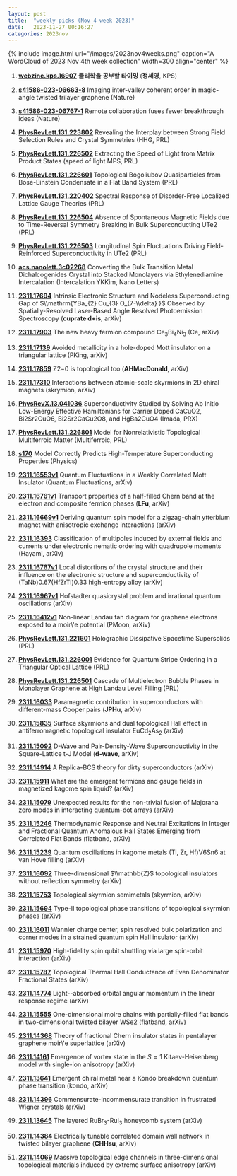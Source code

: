 ```yaml
---
layout: post
title:  "weekly picks (Nov 4 week 2023)"
date:   2023-11-27 00:16:27
categories: 2023nov
---
```



{% include image.html url="/images/2023nov4weeks.png" caption="A WordCloud of 2023 Nov 4th week collection" width=300 align="center" %}


1. **[webzine.kps.16907](https://webzine.kps.or.kr//?p=5_view&idx=16907&hit=email)** **물리학을 공부할 타이밍** (**정세영**, KPS)

1. **[s41586-023-06663-8](https://www.nature.com/articles/s41586-023-06663-8)** Imaging inter-valley coherent order in magic-angle twisted trilayer graphene (Nature)

1. **[s41586-023-06767-1](https://www.nature.com/articles/s41586-023-06767-1)** Remote collaboration fuses fewer breakthrough ideas (Nature)




1. **[PhysRevLett.131.223802](https://link.aps.org/doi/10.1103/PhysRevLett.131.223802)** Revealing the Interplay between Strong Field Selection Rules and Crystal Symmetries (HHG, PRL)

1. **[PhysRevLett.131.226502](https://link.aps.org/doi/10.1103/PhysRevLett.131.226502)** Extracting the Speed of Light from Matrix Product States (speed of light MPS, PRL)

1. **[PhysRevLett.131.226601](https://link.aps.org/doi/10.1103/PhysRevLett.131.226601)** Topological Bogoliubov Quasiparticles from Bose-Einstein Condensate in a Flat Band System (PRL)

1. **[PhysRevLett.131.220402](https://link.aps.org/doi/10.1103/PhysRevLett.131.220402)** Spectral Response of Disorder-Free Localized Lattice Gauge Theories (PRL)

1. **[PhysRevLett.131.226504](https://link.aps.org/doi/10.1103/PhysRevLett.131.226504)** Absence of Spontaneous Magnetic Fields due to Time-Reversal Symmetry Breaking in Bulk Superconducting UTe2 (PRL)

1. **[PhysRevLett.131.226503](https://link.aps.org/doi/10.1103/PhysRevLett.131.226503)** Longitudinal Spin Fluctuations Driving Field-Reinforced Superconductivity in UTe2 (PRL)


1. **[acs.nanolett.3c02268](https://doi.org/10.1021/acs.nanolett.3c02268)** Converting the Bulk Transition Metal Dichalcogenides Crystal into Stacked Monolayers via Ethylenediamine Intercalation (Intercalation YKKim, Nano Letters)



1. **[2311.17694](http://arxiv.org/abs/2311.17694)** Intrinsic Electronic Structure and Nodeless Superconducting Gap of $\\mathrm{YBa_{2} Cu_{3} O_{7-\\delta} }$ Observed by Spatially-Resolved Laser-Based Angle Resolved Photoemission Spectroscopy (**cuprate d+is**, arXiv)

1. **[2311.17903](http://arxiv.org/abs/2311.17903)** The new heavy fermion compound Ce$_3$Bi$_4$Ni$_3$ (Ce, arXiv)

1. **[2311.17139](http://arxiv.org/abs/2311.17139)** Avoided metallicity in a hole-doped Mott insulator on a triangular lattice (PKing, arXiv)

1. **[2311.17859](http://arxiv.org/abs/2311.17859)** Z2=0 is topological too (**AHMacDonald**, arXiv)

1. **[2311.17310](http://arxiv.org/abs/2311.17310)** Interactions between atomic-scale skyrmions in 2D chiral magnets (skrymion, arXiv)




1. **[PhysRevX.13.041036](https://link.aps.org/doi/10.1103/PhysRevX.13.041036)** Superconductivity Studied by Solving Ab Initio Low-Energy Effective Hamiltonians for Carrier Doped CaCuO2, Bi2Sr2CuO6, Bi2Sr2CaCu2O8, and HgBa2CuO4 (Imada, PRX)

1. **[PhysRevLett.131.226801](https://link.aps.org/doi/10.1103/PhysRevLett.131.226801)** Model for Nonrelativistic Topological Multiferroic Matter (Multiferroic, PRL)

1. **[s170](https://physics.aps.org/articles/v16/s170)** Model Correctly Predicts High-Temperature Superconducting Properties (Physics)


1. **[2311.16553v1](https://arxiv.org/abs/2311.16553v1)** Quantum Fluctuations in a Weakly Correlated Mott Insulator (Quantum Fluctuations, arXiv)

1. **[2311.16761v1](https://arxiv.org/abs/2311.16761v1)** Transport properties of a half-filled Chern band at the electron and composite fermion phases (**LFu**, arXiv)

1. **[2311.16669v1](https://arxiv.org/abs/2311.16669v1)** Deriving quantum spin model for a zigzag-chain ytterbium magnet with anisotropic exchange interactions (arXiv)

1. **[2311.16393](http://arxiv.org/abs/2311.16393)** Classification of multipoles induced by external fields and currents under electronic nematic ordering with quadrupole moments (Hayami, arXiv)

1. **[2311.16767v1](https://arxiv.org/abs/2311.16767v1)** Local distortions of the crystal structure and their influence on the electronic structure and superconductivity of (TaNb)0.67(HfZrTi)0.33 high-entropy alloy (arXiv)

1. **[2311.16967v1](https://arxiv.org/abs/2311.16967v1)** Hofstadter quasicrystal problem and irrational quantum oscillations (arXiv)

1. **[2311.16412v1](https://arxiv.org/abs/2311.16412v1)** Non-linear Landau fan diagram for graphene electrons exposed to a moir\\'e potential (PMoon, arXiv)





1. **[PhysRevLett.131.221601](https://link.aps.org/doi/10.1103/PhysRevLett.131.221601)** Holographic Dissipative Spacetime Supersolids (PRL)

1. **[PhysRevLett.131.226001](https://link.aps.org/doi/10.1103/PhysRevLett.131.226001)** Evidence for Quantum Stripe Ordering in a Triangular Optical Lattice (PRL)

1. **[PhysRevLett.131.226501](https://link.aps.org/doi/10.1103/PhysRevLett.131.226501)** Cascade of Multielectron Bubble Phases in Monolayer Graphene at High Landau Level Filling (PRL)




1. **[2311.16033](http://arxiv.org/abs/2311.16033)** Paramagnetic contribution in superconductors with different-mass Cooper pairs (**JPHu**, arXiv)

1. **[2311.15835](http://arxiv.org/abs/2311.15835)** Surface skyrmions and dual topological Hall effect in antiferromagnetic topological insulator EuCd$_2$As$_2$ (arXiv)

1. **[2311.15092](http://arxiv.org/abs/2311.15092)** D-Wave and Pair-Density-Wave Superconductivity in the Square-Lattice t-J Model (**d-wave**, arXiv)

1. **[2311.14914](http://arxiv.org/abs/2311.14914)** A Replica-BCS theory for dirty superconductors (arXiv)

1. **[2311.15911](http://arxiv.org/abs/2311.15911)** What are the emergent fermions and gauge fields in magnetized kagome spin liquid? (arXiv)

1. **[2311.15079](http://arxiv.org/abs/2311.15079)** Unexpected results for the non-trivial fusion of Majorana zero modes in interacting quantum-dot arrays (arXiv)

1. **[2311.15246](http://arxiv.org/abs/2311.15246)** Thermodynamic Response and Neutral Excitations in Integer and Fractional Quantum Anomalous Hall States Emerging from Correlated Flat Bands (flatband, arXiv)

1. **[2311.15239](http://arxiv.org/abs/2311.15239)** Quantum oscillations in kagome metals (Ti, Zr, Hf)V6Sn6 at van Hove filling (arXiv)

1. **[2311.16092](http://arxiv.org/abs/2311.16092)** Three-dimensional $\\mathbb{Z}$ topological insulators without reflection symmetry (arXiv)

1. **[2311.15753](http://arxiv.org/abs/2311.15753)** Topological skyrmion semimetals (skyrmion, arXiv)

1. **[2311.15694](http://arxiv.org/abs/2311.15694)** Type-II topological phase transitions of topological skyrmion phases (arXiv)

1. **[2311.16011](http://arxiv.org/abs/2311.16011)** Wannier charge center, spin resolved bulk polarization and corner modes in a strained quantum spin Hall insulator (arXiv)

1. **[2311.15970](http://arxiv.org/abs/2311.15970)** High-fidelity spin qubit shuttling via large spin-orbit interaction (arXiv)

1. **[2311.15787](http://arxiv.org/abs/2311.15787)** Topological Thermal Hall Conductance of Even Denominator Fractional States (arXiv)

1. **[2311.14774](http://arxiv.org/abs/2311.14774)** Light--absorbed orbital angular momentum in the linear response regime (arXiv)

1. **[2311.15555](http://arxiv.org/abs/2311.15555)** One-dimensional moire chains with partially-filled flat bands in two-dimensional twisted bilayer WSe2 (flatband, arXiv)



1. **[2311.14368](http://arxiv.org/abs/2311.14368)** Theory of fractional Chern insulator states in pentalayer graphene moir\\'e superlattice (arXiv)

1. **[2311.14161](http://arxiv.org/abs/2311.14161)** Emergence of vortex state in the $S=1$ Kitaev-Heisenberg model with single-ion anisotropy (arXiv)

1. **[2311.13641](http://arxiv.org/abs/2311.13641)** Emergent chiral metal near a Kondo breakdown quantum phase transition (kondo, arXiv)

1. **[2311.14396](http://arxiv.org/abs/2311.14396)** Commensurate-incommensurate transition in frustrated Wigner crystals (arXiv)

1. **[2311.13645](http://arxiv.org/abs/2311.13645)** The layered RuBr$_3$-RuI$_3$ honeycomb system (arXiv)

1. **[2311.14384](http://arxiv.org/abs/2311.14384)** Electrically tunable correlated domain wall network in twisted bilayer graphene (**CHHsu**, arXiv)

1. **[2311.14069](http://arxiv.org/abs/2311.14069)** Massive topological edge channels in three-dimensional topological materials induced by extreme surface anisotropy (arXiv)
